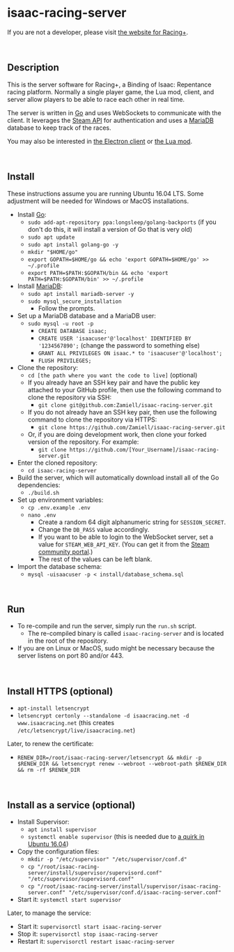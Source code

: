 # isaac-racing-server

<!-- markdownlint-disable MD033 -->

If you are not a developer, please visit [the website for Racing+](https://isaacracing.net/).

<br />

## Description

This is the server software for Racing+, a Binding of Isaac: Repentance racing platform. Normally a single player game, the Lua mod, client, and server allow players to be able to race each other in real time.

The server is written in [Go](https://golang.org/) and uses WebSockets to communicate with the client. It leverages the [Steam API](https://partner.steamgames.com/doc/webapi_overview) for authentication and uses a [MariaDB](https://mariadb.com/) database to keep track of the races.

You may also be interested in [the Electron client](https://github.com/Zamiell/isaac-racing-client) or [the Lua mod](https://github.com/Zamiell/racing-plus).

<br />

## Install

These instructions assume you are running Ubuntu 16.04 LTS. Some adjustment will be needed for Windows or MacOS installations.

- Install [Go](https://golang.org/):
  - `sudo add-apt-repository ppa:longsleep/golang-backports` (if you don't do this, it will install a version of Go that is very old)
  - `sudo apt update`
  - `sudo apt install golang-go -y`
  - `mkdir "$HOME/go"`
  - `export GOPATH=$HOME/go && echo 'export GOPATH=$HOME/go' >> ~/.profile`
  - `export PATH=$PATH:$GOPATH/bin && echo 'export PATH=$PATH:$GOPATH/bin' >> ~/.profile`
- Install [MariaDB](https://mariadb.org/):
  - `sudo apt install mariadb-server -y`
  - `sudo mysql_secure_installation`
    - Follow the prompts.
- Set up a MariaDB database and a MariaDB user:
  - `sudo mysql -u root -p`
    - `CREATE DATABASE isaac;`
    - `CREATE USER 'isaacuser'@'localhost' IDENTIFIED BY '1234567890';` (change the password to something else)
    - `GRANT ALL PRIVILEGES ON isaac.* to 'isaacuser'@'localhost';`
    - `FLUSH PRIVILEGES;`
- Clone the repository:
  - `cd [the path where you want the code to live]` (optional)
  - If you already have an SSH key pair and have the public key attached to your GitHub profile, then use the following command to clone the repository via SSH:
    - `git clone git@github.com:Zamiell/isaac-racing-server.git`
  - If you do not already have an SSH key pair, then use the following command to clone the repository via HTTPS:
    - `git clone https://github.com/Zamiell/isaac-racing-server.git`
  - Or, if you are doing development work, then clone your forked version of the repository. For example:
    - `git clone https://github.com/[Your_Username]/isaac-racing-server.git`
- Enter the cloned repository:
  - `cd isaac-racing-server`
- Build the server, which will automatically download install all of the Go dependencies:
  - `./build.sh`
- Set up environment variables:
  - `cp .env.example .env`
  - `nano .env`
    - Create a random 64 digit alphanumeric string for `SESSION_SECRET`.
    - Change the `DB_PASS` value accordingly.
    - If you want to be able to login to the WebSocket server, set a value for `STEAM_WEB_API_KEY`. (You can get it from the [Steam community portal](https://steamcommunity.com/dev/apikey).)
    - The rest of the values can be left blank.
- Import the database schema:
  - `mysql -uisaacuser -p < install/database_schema.sql` <!-- cspell:disable-line -->

<br />

## Run

- To re-compile and run the server, simply run the `run.sh` script.
  - The re-compiled binary is called `isaac-racing-server` and is located in the root of the repository.
- If you are on Linux or MacOS, sudo might be necessary because the server listens on port 80 and/or 443.

<br />

## Install HTTPS (optional)

- `apt-install letsencrypt`
- `letsencrypt certonly --standalone -d isaacracing.net -d www.isaacracing.net` (this creates `/etc/letsencrypt/live/isaacracing.net`)

Later, to renew the certificate:

- `RENEW_DIR=/root/isaac-racing-server/letsencrypt && mkdir -p $RENEW_DIR && letsencrypt renew --webroot --webroot-path $RENEW_DIR && rm -rf $RENEW_DIR`

<br />

## Install as a service (optional)

- Install Supervisor:
  - `apt install supervisor`
  - `systemctl enable supervisor` (this is needed due to [a quirk in Ubuntu 16.04](http://unix.stackexchange.com/questions/281774/ubuntu-server-16-04-cannot-get-supervisor-to-start-automatically))
- Copy the configuration files:
  - `mkdir -p "/etc/supervisor" "/etc/supervisor/conf.d"`
  - `cp "/root/isaac-racing-server/install/supervisor/supervisord.conf" "/etc/supervisor/supervisord.conf"`
  - `cp "/root/isaac-racing-server/install/supervisor/isaac-racing-server.conf" "/etc/supervisor/conf.d/isaac-racing-server.conf"`
- Start it: `systemctl start supervisor`

Later, to manage the service:

- Start it: `supervisorctl start isaac-racing-server`
- Stop it: `supervisorctl stop isaac-racing-server`
- Restart it: `supervisorctl restart isaac-racing-server`
